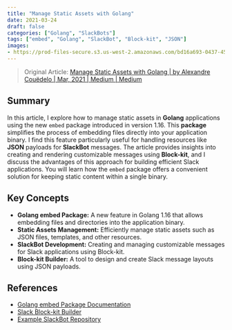```yaml
---
title: "Manage Static Assets with Golang"
date: 2021-03-24
draft: false
categories: ["Golang", "SlackBots"]
tags: ["embed", "Golang", "SlackBot", "Block-kit", "JSON"]
images:
- https://prod-files-secure.s3.us-west-2.amazonaws.com/bd16a693-0437-45a1-9aec-255351a830a8/f9888c0f-03f6-498b-b951-0eed7cca54aa/1EmVgjYhgcGYobXu_9T5DIg.png
---
```


> Original Article: [Manage Static Assets with Golang | by Alexandre Couëdelo | Mar, 2021 | Medium | Medium](https://couedeloalexandre.medium.com/manage-static-assets-with-embed-golang-1-16-75c89c3eea39)

## Summary

In this article, I explore how to manage static assets in **Golang** applications using the new `embed` package introduced in version 1.16. This **package** simplifies the process of embedding files directly into your application binary. I find this feature particularly useful for handling resources like **JSON** payloads for **SlackBot** messages. The article provides insights into creating and rendering customizable messages using **Block-kit**, and I discuss the advantages of this approach for building efficient Slack applications. You will learn how the `embed` package offers a convenient solution for keeping static content within a single binary.

## Key Concepts

*   **Golang embed Package:** A new feature in Golang 1.16 that allows embedding files and directories into the application binary.
*   **Static Assets Management:** Efficiently manage static assets such as JSON files, templates, and other resources.
*   **SlackBot Development:** Creating and managing customizable messages for Slack applications using Block-kit.
*   **Block-kit Builder:** A tool to design and create Slack message layouts using JSON payloads.

## References

*   [Golang embed Package Documentation](https://pkg.go.dev/embed)
*   [Slack Block-kit Builder](https://api.slack.com/tools/block-kit-builder)
*   [Example SlackBot Repository](https://github.com/xNok/go-slackbot)
